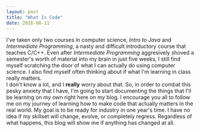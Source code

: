 ```yaml
---
layout: post
title: "What Is Code"
date: 2016-08-11
---
```


I've taken only two courses in computer science, _Intro to Java_ and _Intermediate Programming_, a nasty and difficult introductory course that teaches C/C++. Even after _Intermediate Programming_ aggresively shoved a semester's worth of material into my brain in just five weeks, I still find myself scratching the door of what I can actually do using computer science. I also find myself often thinking about if what I'm learning in class really matters.   
I don't know a lot, and I __really__ worry about that. So, in order to combat this pesky anxiety that I have, I'm going to start documenting the things that I'll be learning on my own right here on my blog. I encourage you all to follow me on my journey of learning how to make code that actually matters in the real world. My goal is to be ready for industry in one year's time.
I have no idea if my skillset will change, evolve, or completely regress. Regardless of what happens, this blog will show me if anything has changed at all. 